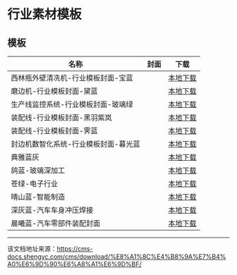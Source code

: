 # 行业素材模板  
  
## 模板​

名称| 封面| 下载  
---|---|---  
西林瓶外壁清冼机-行业模板封面-宝蓝| | [本地下载](https://list.syc-cms.com:8443/d/publish/%E8%A1%8C%E4%B8%9A%E7%B4%A0%E6%9D%90%E6%A8%A1%E6%9D%BF/HMI%20%E5%AE%9D%E8%93%9D-%E8%A5%BF%E6%9E%97%E7%93%B6%E5%A4%96%E5%A3%81%E6%B8%85%E5%86%BC%E6%9C%BA-%E8%A1%8C%E4%B8%9A%E6%A8%A1%E6%9D%BF.zip)  
磨边机-行业模板封面-黛蓝| | [本地下载](https://list.syc-cms.com:8443/d/publish/%E8%A1%8C%E4%B8%9A%E7%B4%A0%E6%9D%90%E6%A8%A1%E6%9D%BF/HMI%20%E9%BB%9B%E8%93%9D-%E7%A3%A8%E8%BE%B9%E6%9C%BA-%E8%A1%8C%E4%B8%9A%E6%A8%A1%E6%9D%BF.zip)  
生产线监控系统-行业模板封面-玻璃绿| | [本地下载](https://list.syc-cms.com:8443/d/publish/%E8%A1%8C%E4%B8%9A%E7%B4%A0%E6%9D%90%E6%A8%A1%E6%9D%BF/HMI%20%E7%8E%BB%E7%92%83%E7%BB%BF-%E7%94%9F%E4%BA%A7%E7%BA%BF%E7%9B%91%E6%8E%A7%E7%B3%BB%E7%BB%9F-%E8%A1%8C%E4%B8%9A%E6%A8%A1%E6%9D%BF.zip)  
装配线-行业模板封面-黑羽紫岚| | [本地下载](https://list.syc-cms.com:8443/d/publish/%E8%A1%8C%E4%B8%9A%E7%B4%A0%E6%9D%90%E6%A8%A1%E6%9D%BF/HMI%20%E9%BB%91%E7%BE%BD%E7%B4%AB%E5%B2%9A-%E8%A3%85%E9%85%8D%E7%BA%BF-%E8%A1%8C%E4%B8%9A%E6%A8%A1%E6%9D%BF.zip)  
装配线-行业模板封面-霁蓝| | [本地下载](https://list.syc-cms.com:8443/d/publish/%E8%A1%8C%E4%B8%9A%E7%B4%A0%E6%9D%90%E6%A8%A1%E6%9D%BF/HMI%20%E9%9C%81%E8%93%9D-%E8%A3%85%E9%85%8D%E7%BA%BF-%E8%A1%8C%E4%B8%9A%E6%A8%A1%E6%9D%BF.zip)  
封边机数智化系统-行业模板封面-暮光蓝| | [本地下载](https://list.syc-cms.com:8443/d/publish/%E8%A1%8C%E4%B8%9A%E7%B4%A0%E6%9D%90%E6%A8%A1%E6%9D%BF/HMI%20%E6%9A%AE%E5%85%89%E8%93%9D-%E5%B0%81%E8%BE%B9%E6%9C%BA%E6%95%B0%E6%99%BA%E5%8C%96%E7%B3%BB%E7%BB%9F-%E8%A1%8C%E4%B8%9A%E6%A8%A1%E6%9D%BF.zip)  
典雅蓝灰| | [本地下载](https://list.syc-cms.com:8443/d/publish/%E8%A1%8C%E4%B8%9A%E7%B4%A0%E6%9D%90%E6%A8%A1%E6%9D%BF/%E7%9C%8B%E6%9D%BF%20%E5%85%B8%E9%9B%85%E8%93%9D%E7%81%B0-%E7%94%B5%E6%9C%BA%E7%94%9F%E4%BA%A7%E7%BA%BF-%E8%A1%8C%E4%B8%9A%E6%A8%A1%E6%9D%BF.zip)  
鸽蓝-玻璃深加工| | [本地下载](https://list.syc-cms.com:8443/d/publish/%E8%A1%8C%E4%B8%9A%E7%B4%A0%E6%9D%90%E6%A8%A1%E6%9D%BF/%E7%9C%8B%E6%9D%BF%20%E9%B8%BD%E8%93%9D-%E7%8E%BB%E7%92%83%E6%B7%B1%E5%8A%A0%E5%B7%A5-%E8%A1%8C%E4%B8%9A%E6%A8%A1%E6%9D%BF.zip)  
苍绿-电子行业| | [本地下载](https://list.syc-cms.com:8443/d/publish/%E8%A1%8C%E4%B8%9A%E7%B4%A0%E6%9D%90%E6%A8%A1%E6%9D%BF/%E7%9C%8B%E6%9D%BF%20%E8%8B%8D%E7%BB%BF-%E7%94%B5%E5%AD%90%E8%A1%8C%E4%B8%9A-%E8%A1%8C%E4%B8%9A%E6%A8%A1%E6%9D%BF.zip)  
晴山蓝-智能制造| | [本地下载](https://list.syc-cms.com:8443/d/publish/%E8%A1%8C%E4%B8%9A%E7%B4%A0%E6%9D%90%E6%A8%A1%E6%9D%BF/%E7%9C%8B%E6%9D%BF%20%E6%99%B4%E5%B1%B1%E8%93%9D--%E6%99%BA%E8%83%BD%E5%88%B6%E9%80%A0%E5%B0%81%E9%9D%A2-%E8%A1%8C%E4%B8%9A%E6%A8%A1%E6%9D%BF.zip)  
深灰蓝-汽车车身冲压焊接| | [本地下载](https://list.syc-cms.com:8443/d/publish/%E8%A1%8C%E4%B8%9A%E7%B4%A0%E6%9D%90%E6%A8%A1%E6%9D%BF/%E7%9C%8B%E6%9D%BF%20%E6%B7%B1%E7%81%B0%E8%93%9D-%E6%B1%BD%E8%BD%A6%E8%BD%A6%E8%BA%AB%E5%86%B2%E5%8E%8B%E7%84%8A%E6%8E%A5-%E8%A1%8C%E4%B8%9A%E6%A8%A1%E6%9D%BF.zip)  
晨曦蓝-汽车零部件装配封面| | [本地下载](https://list.syc-cms.com:8443/d/publish/%E8%A1%8C%E4%B8%9A%E7%B4%A0%E6%9D%90%E6%A8%A1%E6%9D%BF/%E7%9C%8B%E6%9D%BF%20%E6%99%A8%E6%9B%A6%E8%93%9D-%E6%B1%BD%E8%BD%A6%E9%9B%B6%E9%83%A8%E4%BB%B6%E8%A3%85%E9%85%8D-%E8%A1%8C%E4%B8%9A%E6%A8%A1%E6%9D%BF.zip)


---

该文档地址来源：https://cms-docs.shengyc.com/cms/download/%E8%A1%8C%E4%B8%9A%E7%B4%A0%E6%9D%90%E6%A8%A1%E6%9D%BF/
